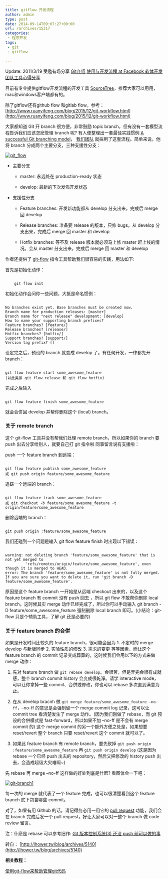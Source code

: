 ```yaml
---
title: gitflow 开发流程
author: admin
type: post
date: 2014-09-14T09:07:27+00:00
url: /archives/15317
categories:
 - 程序开发
tags:
 - git
 - gitflow

---
```

Update: 2011/3/19 受邀有场分享 [Git介绍,使用与开发流程 at Facebook 软体开发团队工具心得分享](http://ihower.tw/blog/archives/5391)

目前有专业提供gitflow开发流程的开发工具 [SourceTree](https://www.sourcetreeapp.com/)，推荐大家可以用用，mac和windows客户端都有的。

除了gitflow还有github flow 和gitlab flow。参考： [http://www.ruanyifeng.com/blog/2015/12/git-workflow.html](http://www.ruanyifeng.com/blog/2015/12/git-workflow.html)

大家都知道 Git 开 branch 很方便，非常鼓励 topic branch，但有没有一套模型流程告诉我们应该怎麽管理 branch 呢? 有人便整理出一套最佳实践惯例 [A successful Git branching model](http://nvie.com/posts/a-successful-git-branching-model/)， [我们团队](http://optimisdev.com/) 就採用了这套流程。简单来说，他将 branch 分成两个主要分支，三种支援性分支：

[![git_flow](http://blog.haohtml.com/wp-content/uploads/2014/09/git_flow.png)](http://blog.haohtml.com/wp-content/uploads/2014/09/git_flow.png)

- 主要分支
  - master: 永远处在 production-ready 状态

  - develop: 最新的下次发佈开发状态
- 支援性分支
  - Feature branches: 开发新功能都从 develop 分支出来，完成后 merge 回 develop

  - Release branches: 准备要 release 的版本，只修 bugs。从 develop 分支出来，完成后 merge 回 master 和 develop

  - Hotfix branches: 等不及 release 版本就必须马上修 master 赶上线的情况。会从 master 分支出来，完成后 merge 回 master 和 develop

作者还提供了 [git-flow](https://github.com/nvie/gitflow) 指令工具帮助我们很容易的实践，用法如下:

首先是初始化动作：

```

    git flow init

```

初始化动作会问你一些问题，大抵是命名惯例：

```

No branches exist yet. Base branches must be created now.
Branch name for production releases: [master]
Branch name for "next release" development: [develop]
How to name your supporting branch prefixes?
Feature branches? [feature/]
Release branches? [release/]
Hotfix branches? [hotfix/]
Support branches? [support/]
Version tag prefix? []

```

设定完之后，预设的 branch 就变成 develop 了。有任何开发，一律都先开 branch：

```

git flow feature start some_awesome_feature
(以此类推 git flow release 和 git flow hotfix)

```

完成之后输入

```

git flow feature finish some_awesome_feature

```

就会合併回 develop 并帮你删除这个 (local) branch。

### 关于 remote branch

这个 git-flow 工具并没有帮我们处理 remote branch，所以如果你的 branch 要 push 出去分享给别人，就要自己打 git 指令啦 同事留言说有支援啦：

push 一个 feature branch 到远端：

```

git flow feature publish some_awesome_feature
或 git push origin feature/some_awesome_feature

```

追踪一个远端的 branch：

```

git flow feature track some_awesome_feature
或 git checkout -b feature/some_awesome_feature -t origin/feature/some_awesome_feature

```

删除远端的 branch：

```

git push origin :feature/some_awesome_feature

```

我们还碰到一个问题是输入 git flow feature finish 时出现以下错误：

```

warning: not deleting branch 'feature/some_awesome_feature' that is not yet merged to
         'refs/remotes/origin/feature/some_awesome_feature', even though it is merged to HEAD.
error: The branch 'feature/some_awesome_feature' is not fully merged.
If you are sure you want to delete it, run 'git branch -D feature/some_awesome_feature'.

```

原因是这个 feature branch 一开始是从远端 checkout 出来的，以及这个 feature branch 有 commit 没有 push 回去 ，所以 git flow 不敢帮你删除 local branch，这时候其实 merge 动作已经完成了，所以你可以手动输入 git branch -D feature/some_awesome_feature 强制删除 local branch 即可。(小结论：git-flow 只是个辅助工具，了解 git 还是必要的)

### 关于 feature branch 的合併

如果是开发时间比较久的 feature branch，很可能会因为 1. 不定时的 merge develop 与新版同步 2. 实验性质的修改 3. 需求的变更 等等因素，而让这个 feature branch 的 commit 记录变成葬葬的，这时候我们会用以下的方式来做 merge 动作：

1. 先对 feature branch 做 `git rebase develop`。会很苦，但是弄完会很有成就感，整个 branch commit history 会变成很乾淨。请学 interactive mode，可以让你拿掉一些 commit、合併或修改，你也可以 rebase 多次直到满意为止。

2. 在从 develop bracnh 做 `git merge feature/some_awesome_feature –no-ff`，–no-ff 的意思是会强制留一个 merge commit log 记录，这可以让 commit tree 看清楚发生了 merge 动作。(因为我们刚做了 rebase，而 git 预设的合併模式是 fast-forward，所以如果不加 –no-ff 是不会有 merge commit 的) 这个 merge commit 的另一个额外方便之处是，如果想要 reset/revert 整个 branch 只要 reset/revert 这个 commit 就可以了。

3. 如果此 feature branch 有 remote branch，要先砍掉 `git push origin :feature/some_awesome_feature` 再 `git push origin develop` (这是因为 rebase 一个已经 push 出去的 repository，然后又把修改的 history push 出去，会造成超级大灾难啊~)

先 rebase 再 merge –no-ff 这样做的好处到底是什麽? 看图体会一下吧：

[![git-branch1](http://blog.haohtml.com/wp-content/uploads/2014/09/git-branch1.jpg)](http://blog.haohtml.com/wp-content/uploads/2014/09/git-branch1.jpg)

每一次的 merge 就代表了一个 feature 完成，也可以很清楚看到这个 feature branch 底下包含哪些 commit。

对了，如果有用 Github 的话，请记得务必用一用它的 [pull request](https://github.com/blog/785-pull-request-diff-comments) 功能，我们会在 branch 完成后发一个 pull request，好让大家可以对一整个 branch 做 code review 留言。

注：什麽是 rebase 可以参考旧作: [Git 版本控制系统(3) 还没 push 前可以做的事](http://ihower.tw/blog/archives/2622)

转自： [http://ihower.tw/blog/archives/5140](http://ihower.tw/blog/archives/5140)

**相关教程：**

[使用git-flow来帮助管理git代码](http://blog.haohtml.com/archives/15324)